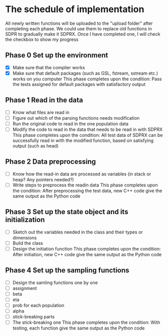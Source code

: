 # The schedule of implementation

All newly written functions will be uploaded to the "upload folder" after completing each phase. We could use them to replace old functions in SDPR to gradually make it SDPRX. Once I have completed one, I will check the checkbox to show my progress

## Phase 0 Set up the environment

- [x] Make sure that the complier works
- [x] Make sure that default packages (such as GSL, fstream, sstream etc.) works on you computer
This phase completes upon the condition: Pass the tests assigned for default packages with satisfactory output
## Phase 1 Read in the data
- [ ] Know what files are read in
- [ ] Figure out which of the parsing functions needs modification
- [ ] Run the original code to read in the one population data
- [ ] Modify the code to read in the data that needs to be read in with SDPRX
This phase completes upon the condition: All test data of SDPRX can be successfully read in with the modified function, based on satisfying output (such as head)
## Phase 2 Data preprocessing
- [ ] Know how the read-in data are processed as variables (in stack or heap? Any pointers needed?)
- [ ] Write steps to preprocess the readin data
This phase completes upon the condition: After preprocessing the test data, new C++ code give the same output as the Python code
## Phase 3 Set up the state object and its initialization
- [ ]  Sketch out the variables needed in the class and their types or dimensions
- [ ]  Build the class
- [ ]  Design the initiation function
This phase completes upon the condition: After initiation, new C++ code give the same output as the Python code
## Phase 4 Set up the sampling functions
- [ ]  Design the samling functions one by one
- [ ]  assignment
- [ ]  beta
- [ ]  eta
- [ ]  prob for each population
- [ ]  alpha
- [ ]  stick-breaking parts
- [ ]  The stick-breaking one
This phase completes upon the condition: With testing, each function give the same output as the Python code
